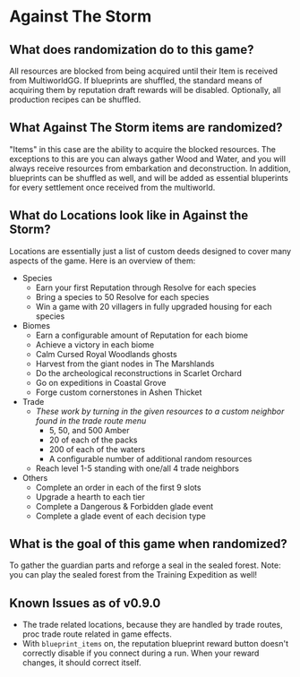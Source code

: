 # Against The Storm

## What does randomization do to this game?
All resources are blocked from being acquired until their Item is received from MultiworldGG.
If blueprints are shuffled, the standard means of acquiring them by reputation draft rewards will be disabled.
Optionally, all production recipes can be shuffled.

## What Against The Storm items are randomized?
"Items" in this case are the ability to acquire the blocked resources. 
The exceptions to this are you can always gather Wood and Water, and you will always receive resources from embarkation and deconstruction.
In addition, blueprints can be shuffled as well, and will be added as essential bluperints for every settlement once received from the multiworld.

## What do Locations look like in Against the Storm?
Locations are essentially just a list of custom deeds designed to cover many aspects of the game. Here is an overview of them:

* Species
    * Earn your first Reputation through Resolve for each species
    * Bring a species to 50 Resolve for each species
    * Win a game with 20 villagers in fully upgraded housing for each species
* Biomes
    * Earn a configurable amount of Reputation for each biome
    * Achieve a victory in each biome
    * Calm Cursed Royal Woodlands ghosts
    * Harvest from the giant nodes in The Marshlands
    * Do the archeological reconstructions in Scarlet Orchard
    * Go on expeditions in Coastal Grove
    * Forge custom cornerstones in Ashen Thicket
* Trade
    * *These work by turning in the given resources to a custom neighbor found in the trade route menu*
        * 5, 50, and 500 Amber
        * 20 of each of the packs
        * 200 of each of the waters
        * A configurable number of additional random resources
    * Reach level 1-5 standing with one/all 4 trade neighbors
* Others
    * Complete an order in each of the first 9 slots
    * Upgrade a hearth to each tier
    * Complete a Dangerous & Forbidden glade event
    * Complete a glade event of each decision type

## What is the goal of this game when randomized?
To gather the guardian parts and reforge a seal in the sealed forest. Note: you can play the sealed forest from the Training Expedition as well!

## Known Issues as of v0.9.0
* The trade related locations, because they are handled by trade routes, proc trade route related in game effects.
* With `blueprint_items` on, the reputation blueprint reward button doesn't correctly disable if you connect during a run. When your reward changes, it should correct itself.
